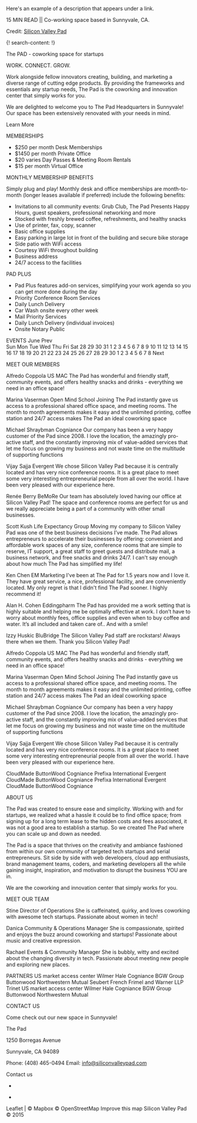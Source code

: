 Here's an example of a description that appears under a link.

15 MIN READ || Co-working space based in Sunnyvale, CA. 

Credit: [Silicon Valley Pad](http://siliconvalleypad.com/)


{! search-content: !}


The PAD - coworking space for startups

WORK. CONNECT. GROW.

Work alongside fellow innovators creating, building, and marketing a diverse range of cutting edge products. By providing the frameworks and essentials any startup needs, The Pad is the coworking and innovation center that simply works for you.

We are delighted to welcome you to The Pad Headquarters in Sunnyvale! Our space has been extensively renovated with your needs in mind. 

Learn More


MEMBERSHIPS
* $250 per month Desk Memberships
* $1450 per month Private Office
* $20 varies Day Passes & Meeting Room Rentals
* $15 per month Virtual Office


MONTHLY MEMBERSHIP BENEFITS

Simply plug and play! Monthly desk and office memberships are month-to-month (longer leases available if preferred) include the following benefits:

* Invitations to all community events: Grub Club, The Pad Presents Happy Hours, guest speakers, professional networking and more
* Stocked with freshly brewed coffee, refreshments, and healthy snacks
* Use of printer, fax, copy, scanner 
* Basic office supplies
* Easy parking in large lot in front of the building and secure bike storage
* Side patio with WiFi access
* Courtesy WiFi throughout building
* Business address
* 24/7 access to the facilities


PAD PLUS
* Pad Plus features add-on services, simplifying your work agenda so you can get more done during the day
* Priority Conference Room Services
* Daily Lunch Delivery
* Car Wash onsite every other week
* Mail Priority Services
* Daily Lunch Delivery (individual invoices)
* Onsite Notary Public


EVENTS
June
Prev	
Sun	Mon	Tue	Wed	Thu	Fri	Sat
28	29	30	31	1	2	3
4	5	6	7	8	9	10
11	12	13	14	15	16	17
18	19	20	21	22	23	24
25	26	27	28	29	30	1
2	3	4	5	6	7	8
Next



MEET OUR MEMBERS

Alfredo Coppola
US MAC
The Pad has wonderful and friendly staff, community events, and offers healthy snacks and drinks - everything we need in an office space!

Marina Vaserman
Open Mind School
Joining The Pad instantly gave us access to a professional shared office space, and meeting rooms. The month to month agreements makes it easy and the unlimited printing, coffee station and 24/7 access makes The Pad an ideal coworking space

Michael Shraybman
Cogniance
Our company has been a very happy customer of the Pad since 2008. I love the location, the amazingly pro-active staff, and the constantly improving mix of value-added services that let me focus on growing my business and not waste time on the multitude of supporting functions

Vijay Sajja
Evergent
We chose Silicon Valley Pad because it is centrally located and has very nice conference rooms. It is a great place to meet some very interesting entrepreneurial people from all over the world. I have been very pleased with our experience here.

Renée Berry
BeMoRe
Our team has absolutely loved having our office at Silicon Valley Pad! The space and conference rooms are perfect for us and we really appreciate being a part of a community with other small businesses.

Scott Kush
Life Expectancy Group
Moving my company to Silicon Valley Pad was one of the best business decisions I’ve made. The Pad allows entrepreneurs to accelerate their businesses by offering: convenient and affordable work spaces of any size, conference rooms that are simple to reserve, IT support, a great staff to greet guests and distribute mail, a business network, and free snacks and drinks 24/7. I can't say enough about how much The Pad has simplified my life!

Ken Chen
EM Marketing
I've been at The Pad for 1.5 years now and I love it. They have great service, a nice, professional facility, and are conveniently located. My only regret is that I didn't find The Pad sooner. I highly recommend it!

Alan H. Cohen
Eddingpharm
The Pad has provided me a work setting that is highly suitable and helping me be optimally effective at work. I don’t have to worry about monthly fees, office supplies and even when to buy coffee and water. It’s all included and taken care of.. And with a smile!

Izzy Huskic
BluBridge
The Silicon Valley Pad staff are rockstars! Always there when we them. Thank you Silicon Valley Pad!

Alfredo Coppola
US MAC
The Pad has wonderful and friendly staff, community events, and offers healthy snacks and drinks - everything we need in an office space!

Marina Vaserman
Open Mind School
Joining The Pad instantly gave us access to a professional shared office space, and meeting rooms. The month to month agreements makes it easy and the unlimited printing, coffee station and 24/7 access makes The Pad an ideal coworking space

Michael Shraybman
Cogniance
Our company has been a very happy customer of the Pad since 2008. I love the location, the amazingly pro-active staff, and the constantly improving mix of value-added services that let me focus on growing my business and not waste time on the multitude of supporting functions

Vijay Sajja
Evergent
We chose Silicon Valley Pad because it is centrally located and has very nice conference rooms. It is a great place to meet some very interesting entrepreneurial people from all over the world. I have been very pleased with our experience here.


CloudMade ButtonWood Cogniance Prefixa International Evergent CloudMade ButtonWood Cogniance Prefixa International Evergent CloudMade ButtonWood Cogniance



ABOUT US

The Pad was created to ensure ease and simplicity. Working with and for startups, we realized what a hassle it could be to find office space; from signing up for a long term lease to the hidden costs and fees associated, it was not a good area to establish a startup. So we created The Pad where you can scale up and down as needed.

The Pad is a space that thrives on the creativity and ambiance fashioned from within our own community of targeted tech startups and serial entrepreneurs. Sit side by side with web developers, cloud app enthusiasts, brand management teams, coders, and marketing developers all the while gaining insight, inspiration, and motivation to disrupt the business YOU are in.

We are the coworking and innovation center that simply works for you.



MEET OUR TEAM

Stine
Director of Operations
She is caffeinated, quirky, and loves coworking with awesome tech startups. Passionate about women in tech!

Danica
Community & Operations Manager
She is compassionate, spirited and enjoys the buzz around coworking and startups! Passionate about music and creative expression.

Rachael
Events & Community Manager
She is bubbly, witty and excited about the changing diversity in tech. Passionate about meeting new people and exploring new places.



PARTNERS
 US market access center
Wilmer Hale
Cogniance
BGW Group
Buttonwood
Northwestern Mutual
Seubert French Frimel and Warner LLP
Trinet
US market access center
Wilmer Hale
Cogniance
BGW Group
Buttonwood
Northwestern Mutual


CONTACT US

Come check out our new space in Sunnyvale!

The Pad

1250 Borregas Avenue

Sunnyvale, CA 94089
 

Phone:
(408) 465-0494
Email:
info@siliconvalleypad.com



Contact us
 

+
-
Leaflet | © Mapbox © OpenStreetMap Improve this map
Silicon Valley Pad © 2015
